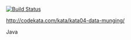 
[![Build Status](https://travis-ci.org/gvasko/codekata-datamunging-ooo.svg?branch=master)](https://travis-ci.org/gvasko/datamunging-ooo)

http://codekata.com/kata/kata04-data-munging/

Java
